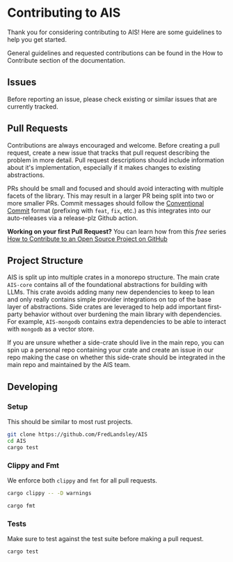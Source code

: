 # Contributing to AIS 

Thank you for considering contributing to AIS! Here are some guidelines to help you get started.

General guidelines and requested contributions can be found in the How to Contribute section of the documentation. 

## Issues

Before reporting an issue, please check existing or similar issues that are currently tracked.

## Pull Requests

Contributions are always encouraged and welcome. Before creating a pull request, create a new issue that tracks that pull request describing the problem in more detail. Pull request descriptions should include information about it's implementation, especially if it makes changes to existing abstractions.

PRs should be small and focused and should avoid interacting with multiple facets of the library. This may result in a larger PR being split into two or more smaller PRs. Commit messages should follow the [Conventional Commit](conventionalcommits.org/en/v1.0.0) format (prefixing with `feat`, `fix`, etc.) as this integrates into our auto-releases via a release-plz Github action.

**Working on your first Pull Request?** You can learn how from this *free* series [How to Contribute to an Open Source Project on GitHub](https://kcd.im/pull-request) 

## Project Structure

AIS is split up into multiple crates in a monorepo structure. The main crate `AIS-core` contains all of the foundational abstractions for building with LLMs. This crate avoids adding many new dependencies to keep to lean and only really contains simple provider integrations on top of the base layer of abstractions. Side crates are leveraged to help add important first-party behavior without over burdening the main library with dependencies. For example, `AIS-mongodb` contains extra dependencies to be able to interact with `mongodb` as a vector store.

If you are unsure whether a side-crate should live in the main repo, you can spin up a personal repo containing your crate and create an issue in our repo making the case on whether this side-crate should be integrated in the main repo and maintained by the AIS team.


## Developing

### Setup

This should be similar to most rust projects.

```bash
git clone https://github.com/FredLandsley/AIS
cd AIS
cargo test
```

### Clippy and Fmt

We enforce both `clippy` and `fmt` for all pull requests.

```bash
cargo clippy -- -D warnings
```

```bash
cargo fmt
```


### Tests

Make sure to test against the test suite before making a pull request.

```bash
cargo test
```
